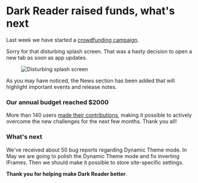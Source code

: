 # Dark Reader raised funds, what's next

Last week we have started a [crowdfunding campaign](../dynamic-theme/).

Sorry for that disturbing splash screen. That was a hasty decision to open a new tab as soon as app updates.

<figure>
    <img src="/images/intrusive-popup.jpg" alt="Disturbing splash screen" />
</figure>

As you may have noticed, the News section has been added that will highlight important events and release notes.

### Our annual budget reached $2000

More than 140 users [made their contributions](https://opencollective.com/darkreader/donate), making it possible to actively overcome the new challenges for the next few months. Thank you all!

### What's next

We've received about 50 bug reports regarding Dynamic Theme mode.
In May we are going to polish the Dynamic Theme mode and fix inverting IFrames.
Then we should make it possible to store site-specific settings.

**Thank you for helping make Dark Reader better**.
